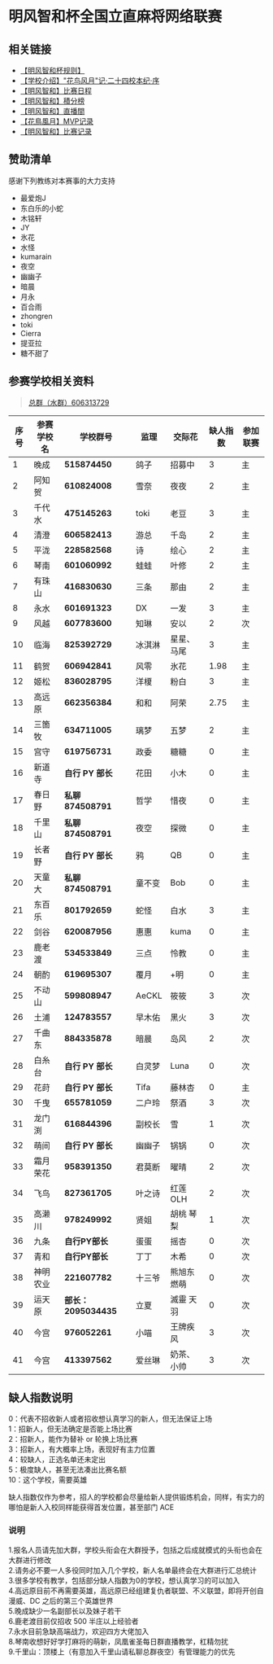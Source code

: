 # 明风智和杯全国立直麻将网络联赛
## 相关链接
* [【明风智和杯规则】](hnfy.md)  
* [【学校介绍】"花鸟风月"记·二十四校本纪·序](bj.md)  
* [【明风智和】比赛日程](day.md)  
* [【明风智和】積分榜](pt.md)  
* [【明风智和】直播間](https://live.bilibili.com/8170380)    
* [【花鳥風月】MVP记录](mvp.md)  
* [【明风智和】比赛记录](https://mahjong.pub/?cid=47)

## 赞助清单
感谢下列教练对本赛事的大力支持

* 最爱炮J
* 东白乐的小蛇
* 木铭轩 
* JY 
* 氷花 
* 水怪 
* kumarain 
* 夜空 
* 幽幽子 
* 暗晨 
* 月永 
* 百合雨  
* zhongren 
* toki 
* Cierra 
* 提亚拉 
* 糖不甜了

## 参赛学校相关资料

> [总群（水群）606313729](https://jq.qq.com/?_wv=1027&k=5AtCCIw)

| 序号 | 参赛学校名 | 学校群号          | 监理   | 交际花     | 缺人指数 | 参加联赛 |
| ---- | ---------- | ----------------- | ------ | ---------- | -------- | --------- |
| 1    | 晚成       | **515874450**     | 鸽子   | 招募中     | 3        | 主        |
| 2    | 阿知贺     | **610824008**     | 雪奈   | 夜夜       | 2        | 主        |
| 3    | 千代水     | **475145263**     | toki  | 老豆       | 3        | 主        |
| 4    | 清澄       | **606582413**     | 游总   | 千岛       | 2        | 主        |
| 5    | 平泷       | **228582568**     | 诗   | 绘心     | 2        | 主        |
| 6    | 琴南       | **601060992**     | 蛙蛙   | 叶修       | 2        | 主        |
| 7    | 有珠山     | **416830630**     | 三条   | 那由       | 2        | 主        |
| 8    | 永水       | **601691323**     | DX   | 一发        | 3        | 主        |
| 9    | 风越       | **607783600**     | 知琳   | 安以       | 2        | 次        |
| 10   | 临海       | **825392729**     | 冰淇淋 | 星星、马尾 | 3        | 主       |
| 11   | 鹤贺       | **606942841**     | 风零   | 氷花       | 1.98     | 主        |
| 12   | 姬松       | **836028795**     | 洋榎   | 粉白       | 3        | 主        |
| 13   | 高远原     | **662356384**     | 和和   | 阿荣       | 2.75     | 主        |
| 14   | 三箇牧     | **634711005**     | 璃梦   | 五梦       | 2        | 主        |
| 15   | 宫守       | **619756731**     | 政委   | 糖糖       | 0        | 主        |
| 16   | 新道寺     | **自行 PY 部长**  | 花田   | 小木       | 0        | 主       |
| 17   | 春日野     | **私聊874508791** | 哲学   | 惜夜       | 0        | 主        |
| 18   | 千里山     | **私聊874508791** | 夜空   | 探微       | 0        | 主        |
| 19   | 长者野     | **自行 PY 部长**  | 鸦     | QB         | 0        | 主        |
| 20   | 天童大     | **私聊874508791** | 童不变 | Bob        | 0        | 主        |
| 21   | 东百乐     | **801792659**     | 蛇怪   | 白水       | 3        | 主        |
| 22   | 剑谷       | **620087956**     | 惠惠   | kuma       | 0        | 主        |
| 23   | 鹿老渡     | **534533849**     | 三点   | 怜教       | 0       | 主        |
| 24   | 朝酌       | **619695307**     | 覆月   | +明       | 0        | 主        |
| 25   | 不动山     | **599808947**     | AeCKL  | 筱筱       | 3        | 次        |
| 26   | 土浦       | **124783557**     | 早木佑 | 黑火       | 3        | 次        |
| 27   | 千曲东     | **884335878**     | 暗晨   | 岛风       | 2        | 次        |
| 28   | 白糸台     | **自行 PY 部长**  | 白灵梦 | Luna       | 0        | 次        |
| 29   | 花莳       | **自行 PY 部长**  | Tifa   | 藤林杏     | 0        | 主        |
| 30   | 千曳       | **655781059**     | 二户玲 | 祭酒       | 3        | 次        |
| 31   | 龙门渕     | **616844396**     | 副校长 | 雪         | 1        | 次        |
| 32   | 萌间       | **自行 PY 部长**  | 幽幽子 | 锅锅       | 0        | 次        |
| 33   | 霜月荣花   | **958391350**     | 君莫断 | 曜晴       | 2        | 次        |
|	34	|	飞鸟	|	**827361705**	|	叶之诗	|	红莲  OLH	|	2	|次     |
|	35	|	高濑川	|	**978249992**	|	贤姐	|	胡桃 琴梨	|	1	|次     |
|	36	|	九条	|	**自行PY部长**	|	蛋蛋	|	摇杏	|	0	|次     |
|	37|	青和	|	**自行PY部长**	|	丁丁	|	木希	|	0	|次     |
|	38|	神明农业	|	**221607782**	|	十三爷	|	熊旭东 燃萌	|	0	|次     |
|	39|	运天原	|	**部长：2095034435**	|	立夏	|	滅靈 天羽	|0 |次     |
|	40|	今宫	|	**976052261**	|	小喵	|	王牌疾风	|	3	|次     |
|	41|	今宫	|	**413397562**	|	爱丝琳	|奶茶、小帅	|	3	|次     |   


## 缺人指数说明

0：代表不招收新人或者招收想认真学习的新人，但无法保证上场  
1：招新人，但无法确定是否能上场比赛  
2：招新人，能作为替补 or 轮换上场比赛  
3：招新人，有大概率上场，表现好有主力位置  
4：较缺人，正选名单还未定出  
5：极度缺人，甚至无法凑出比赛名额  
10：这个学校，需要英雄

缺人指数仅作为参考，招人的学校都会尽量给新人提供锻炼机会，同样，有实力的哪怕是新人入校同样能获得首发位置，甚至部门 ACE


### 说明

1.报名人员请先加大群，学校头衔会在大群授予，包括之后成就模式的头衔也会在大群进行修改  
2.请务必不要一人多役同时加入几个学校，新人名单最终会在大群进行汇总统计  
3.很多学校有教学，包括部分缺人指数为0的学校，想认真学习的可以加入  
4.高远原目前不再需要英雄，高远原已经组建复仇者联盟、不义联盟，即将开创自漫威、DC 之后的第三个英雄世界  
5.晚成缺少一名副部长以及妹子若干  
6.鹿老渡目前仅招收 500 半庄以上经验者  
7.永水目前急缺高端战力，欢迎四方大佬加入  
8.琴南收想好好学打麻将的萌新，凤凰雀圣每日群直播教学，杠精勿扰  
9.千里山：顶楼上（有意加入千里山请私聊总群夜空）有管理能力的优先
